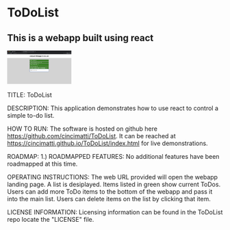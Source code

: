 # ToDoList
## This is a webapp built using react
<img src= "webapp.png" width='150'>

TITLE:
ToDoList

DESCRIPTION:
This application demonstrates how to use react to control a simple to-do list.

HOW TO RUN:
The software is hosted on github here https://github.com/cincimatti/ToDoList.
It can be reached at https://cincimatti.github.io/ToDoList/index.html for live demonstrations.

ROADMAP:
1.) ROADMAPPED FEATURES: No additional features have been roadmapped at this time.

OPERATING INSTRUCTIONS:
The web URL provided will open the webapp landing page. 
A list is desiplayed. Items listed in green show current ToDos.
Users can add more ToDo items to the bottom of the webapp and pass it into the main list.
Users can delete items on the list by clicking that item.

LICENSE INFORMATION: Licensing information can be found in the ToDoList repo locate the "LICENSE" file.
